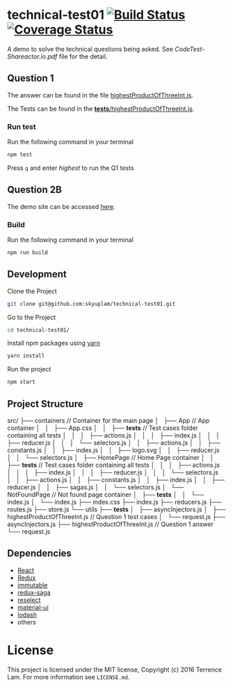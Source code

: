 # technical-test01 [![Build Status](https://travis-ci.org/skyuplam/technical-test01.svg?branch=master)](https://travis-ci.org/skyuplam/technical-test01) [![Coverage Status](https://coveralls.io/repos/github/skyuplam/technical-test01/badge.svg?branch=master)](https://coveralls.io/github/skyuplam/technical-test01?branch=master)
A demo to solve the technical questions being asked. See *CodeTest-Shareactor.io.pdf* file for the detail.

## Question 1

The answer can be found in the file [highestProductOfThreeInt.js](src/utils/highestProductOfThreeInt.js).

The Tests can be found in the [__tests__/highestProductOfThreeInt.js](src/utils/__tests__/highestProductOfThreeInt.js).

### Run test

Run the following command in your terminal

```bash
npm test
```
Press `q` and enter *highest* to run the Q1 tests

## Question 2B

The demo site can be accessed [here](https://skyuplam.github.io/technical-test01/#/).

### Build

Run the following command in your terminal

```bash
npm run build
```

## Development

Clone the Project

```bash
git clone git@github.com:skyuplam/technical-test01.git
```

Go to the Project

```bash
cd technical-test01/
```

Install npm packages using [yarn](https://yarnpkg.com/)

```bash
yarn install
```

Run the project

```bash
npm start
```

## Project Structure

src/
├── containers  // Container for the main page
│   ├── App  // App container
│   │   ├── App.css
│   │   ├── __tests__  // Test cases folder containing all tests
│   │   │   ├── actions.js
│   │   │   ├── index.js
│   │   │   ├── reducer.js
│   │   │   └── selectors.js
│   │   ├── actions.js
│   │   ├── constants.js
│   │   ├── index.js
│   │   ├── logo.svg
│   │   ├── reducer.js
│   │   └── selectors.js
│   ├── HomePage  // Home Page container
│   │   ├── __tests__  // Test cases folder containing all tests
│   │   │   ├── actions.js
│   │   │   ├── index.js
│   │   │   ├── reducer.js
│   │   │   └── selectors.js
│   │   ├── actions.js
│   │   ├── constants.js
│   │   ├── index.js
│   │   ├── reducer.js
│   │   ├── sagas.js
│   │   └── selectors.js
│   └── NotFoundPage  // Not found page container
│       ├── __tests__
│       │   └── index.js
│       └── index.js
├── index.css
├── index.js
├── reducers.js
├── routes.js
├── store.js
└── utils
    ├── __tests__
    │   ├── asyncInjectors.js
    │   ├── highestProductOfThreeInt.js  // Question 1 test cases
    │   └── request.js
    ├── asyncInjectors.js
    ├── highestProductOfThreeInt.js  // Question 1 answer
    └── request.js


## Dependencies

+ [React](https://github.com/facebook/react)
+ [Redux](https://github.com/reactjs/redux)
+ [immutable](https://facebook.github.io/immutable-js/)
+ [redux-saga](https://github.com/yelouafi/redux-saga)
+ [reselect](https://github.com/reactjs/reselect)
+ [material-ui](https://github.com/callemall/material-ui)
+ [lodash](https://github.com/lodash/lodash)
+ others


# License

This project is licensed under the MIT license, Copyright (c) 2016 Terrence Lam. For more information see `LICENSE.md`.
